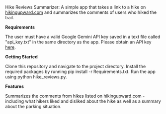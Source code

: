 Hike Reviews Summarizer: A simple app that takes a link to a hike on <a href='https://www.hikingupward.com'>hikingupward.com</a> and summarizes the comments of users who hiked the trail.

<b>Requirements</b>

The user must have a valid Google Gemini API key saved in a text file called "api_key.txt" in the same directory as the app. Please obtain an API key <a href='https://aistudio.google.com/app/apikey'>here</a>.

<b>Getting Started</b>

Clone this repository and navigate to the project directory. Install the required packages by running pip install -r Requirements.txt. Run the app using python hike_reviews.py.

<b>Features</b>

Summarizes the comments from hikes listed on hikingupward.com - including what hikers liked and disliked about the hike as well as a summary about the parking situation.